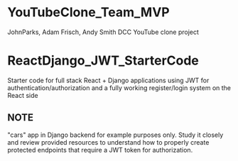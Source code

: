 # YouTubeClone_Team_MVP
JohnParks, Adam Frisch, Andy Smith DCC YouTube clone project

# ReactDjango_JWT_StarterCode

Starter code for full stack React + Django applications using JWT for authentication/authorization and a fully working register/login system on the React side

## NOTE

"cars" app in Django backend for example purposes only. Study it closely and review provided resources to understand how to properly create protected endpoints that require a JWT token for authorization.


